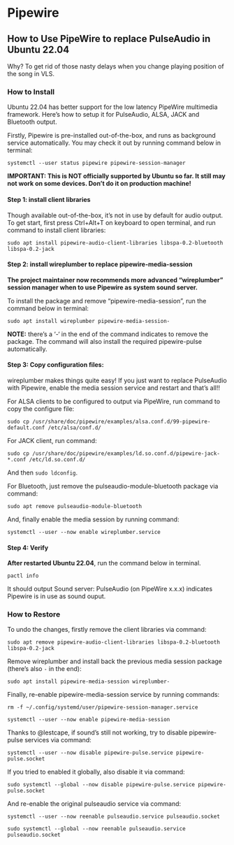 # Pipewire

## How to Use PipeWire to replace PulseAudio in Ubuntu 22.04

Why? To get rid of those nasty delays when you change playing position of the song in VLS.



### How to Install

Ubuntu 22.04 has better support for the low latency PipeWire multimedia framework. Here’s how to setup it for PulseAudio, ALSA, JACK and Bluetooth output.

Firstly, Pipewire is pre-installed out-of-the-box, and runs as background service automatically. You may check it out by running command below in terminal:

```
systemctl --user status pipewire pipewire-session-manager
```
**IMPORTANT: This is NOT officially supported by Ubuntu so far. It still may not work on some devices. Don’t do it on production machine!**



#### Step 1: install client libraries

Though available out-of-the-box, it’s not in use by default for audio output. To get start, first press Ctrl+Alt+T on keyboard to open terminal, and run command to install client libraries:

```
sudo apt install pipewire-audio-client-libraries libspa-0.2-bluetooth libspa-0.2-jack
```


#### Step 2: install wireplumber to replace pipewire-media-session

**The project maintainer now recommends more advanced “wireplumber” session manager when to use Pipewire as system sound server.**

To install the package and remove “pipewire-media-session”, run the command below in terminal:
```
sudo apt install wireplumber pipewire-media-session-
```
**NOTE:** there’s a ‘-‘ in the end of the command indicates to remove the package. The command will also install the required pipewire-pulse automatically.



#### Step 3: Copy configuration files:

wireplumber makes things quite easy! If you just want to replace PulseAudio with Pipewire, enable the media session service and restart and that’s all!!

For ALSA clients to be configured to output via PipeWire, run command to copy the configure file:
```
sudo cp /usr/share/doc/pipewire/examples/alsa.conf.d/99-pipewire-default.conf /etc/alsa/conf.d/
```

For JACK client, run command:
```
sudo cp /usr/share/doc/pipewire/examples/ld.so.conf.d/pipewire-jack-*.conf /etc/ld.so.conf.d/
```
And then `sudo ldconfig`.

For Bluetooth, just remove the pulseaudio-module-bluetooth package via command:
```
sudo apt remove pulseaudio-module-bluetooth
```
And, finally enable the media session by running command:
```
systemctl --user --now enable wireplumber.service
```

#### Step 4: Verify

**After restarted Ubuntu 22.04**, run the command below in terminal.
```
pactl info
```
It should output Sound server: PulseAudio (on PipeWire x.x.x) indicates Pipewire is in use as sound ouput.



### How to Restore

To undo the changes, firstly remove the client libraries via command:
```
sudo apt remove pipewire-audio-client-libraries libspa-0.2-bluetooth libspa-0.2-jack
```

Remove wireplumber and install back the previous media session package (there’s also `-` in the end):
```
sudo apt install pipewire-media-session wireplumber-
```
Finally, re-enable pipewire-media-session service by running commands:

```
rm -f ~/.config/systemd/user/pipewire-session-manager.service

systemctl --user --now enable pipewire-media-session
```
Thanks to @lestcape, if sound’s still not working, try to disable pipewire-pulse services via command:
```
systemctl --user --now disable pipewire-pulse.service pipewire-pulse.socket
```
If you tried to enabled it globally, also disable it via command:
```
sudo systemctl --global --now disable pipewire-pulse.service pipewire-pulse.socket
```
And re-enable the original pulseaudio service via command:
```
systemctl --user --now reenable pulseaudio.service pulseaudio.socket

sudo systemctl --global --now reenable pulseaudio.service pulseaudio.socket
```
